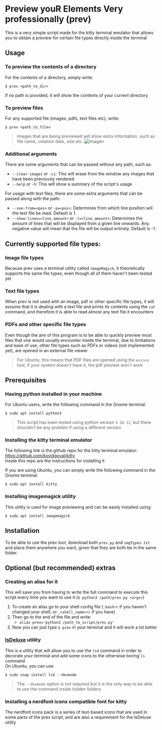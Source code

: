 # Preview  youR  Elements  Very professionally  (prev)
This is a very simple script made for the kitty terminal emulator that allows you to obtain a preview for certain file types directly inside the terminal

## Usage
### To preview the contents of a directory
For the contents of a directory, simply write: 

    $ prev <path_to_dir>   

If no path is provided, it will show the contents of your current directory
### To preview files
For any supported file (images, pdfs, text files etc), write:  

    $ prev <path_to_file>

> Images that are being previewed will show extra information, such as file name, creation date, size etc.
> ![imagen](https://github.com/user-attachments/assets/9edfb27c-5700-4691-8954-57be21a74e9f)
### Additional arguments
There are some arguments that can be passed without any path, such as:
- `--clear-images` or `-ci`: This will erase from the window any images that have been previously rendered
- `--help` or `-h`: This will show a summary of the script's usage  
  
For usage with text files, there are some extra arguments that can be passed along with the path:
- `--see-from=<pos>` or `-p=<pos>`: Determines from which line position will the text file be read. Default is 1.
- `--show-lines=<line_amount>` or `-l=<line_amount>`: Determines the amount of lines that will be displayed from a given line onwards. Any negative value will mean that the file will be output entirely. Default is -1.


## Currently supported file types:
### Image file types
Because prev uses a terminal utility called `imageMagick`, it theoretically supports the same file types, even though all of them haven't been tested yet  
### Text file types
When prev is not used with an image, pdf or other specific file types, it will assume that it is dealing with a text file and prints its contents using the `cat` command, and therefore it is able to read almost any text file it encounters
### PDFs and other specific file types
Even though the aim of this program is to be able to quickly preview most files that one would usually encounter inside the terminal, due to limitations and ease of use, other file types such as PDFs or videos (not implemented yet), are opened in an external file viewer
> For Ubuntu, this means that PDF files are opened using the `evince` tool, if your system doesn't have it, the pdf preview won't work

## Prerequisites
### Having python installed in your machine
For Ubuntu users, write the following command in the Gnome terminal:

    $ sudo apt install python3
> This script has been tested using python version `3.10.12`, but there shouldn't be any problem if using a different version  
### Installing the kitty terminal emulator
The following link is the github repo for the kitty terminal emulator:  
https://github.com/kovidgoyal/kitty  
Inside this repo are the instructions for installing it
> 
If you are using Ubuntu, you can simply write the following command in the Gnome terminal:

    $ sudo apt install kitty

### Installing imagemagick utility
This utility is used for image previewing and can be easily installed using:
    
    $ sudo apt install imagemagick

## Installation
To be able to use the prev tool, download both `prev.py` and `imgTypes.txt` and place them anywhere you want, given that they are both be in the same folder.

## Optional (but recommended) extras
### Creating an alias for it
This will save you from having to write the full command to execute this script every time you want to use it (`$ python3 /path/prev.py <args>`)
1. To create an alias go to your shell config file (`.bashrc` if you haven't changed your shell, or `.<shell_name>rc` if you have)
2. Then go to the end of the file and write:
   - `alias prev='python3 /path_to_script/prev.py'`
3. Now you can just type `$ prev` in your terminal and it will work a lot better

### [lsDeluxe](https://github.com/lsd-rs/lsd) utility
This is a utility that will allow you to use the `lsd` command in order to decorate your terminal and add some icons to the otherwise boring `ls` command  
On Ubuntu, you can use:  

    $ sudo snap install lsd --devmode

> The `--devmode` option is not required but it is the only way to be able to use the command inside hidden folders

### Installing a nerdfont icons compatible font for kitty
The nerdfont icons pack is a series of text-based icons that are used in some parts of the prev script, and are also a requirement for the lsDeluxe utility
